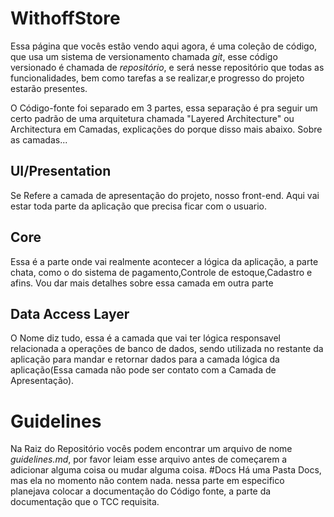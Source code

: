 # WithoffStore
Essa página que vocês estão vendo aqui agora, é uma coleção de código, que usa um sistema de versionamento chamada *git*, esse código versionado é chamada de *repositório*, e será nesse repositório que todas as funcionalidades, bem como tarefas a se realizar,e progresso do projeto estarão presentes. 

O Código-fonte foi separado em 3 partes, essa separação é pra seguir um certo padrão de uma arquitetura chamada "Layered Architecture" ou Architectura em Camadas, explicações do porque disso mais abaixo. 
Sobre as camadas...
## UI/Presentation 
Se Refere a camada de apresentação do projeto, nosso front-end. Aqui vai estar toda parte da aplicação que precisa ficar com o usuario. 
## Core
Essa é a parte onde vai realmente acontecer a lógica da aplicação, a parte chata, como o do sistema de pagamento,Controle de estoque,Cadastro e afins. 
Vou dar mais detalhes sobre essa camada em outra parte 
## Data Access Layer 
O Nome diz tudo, essa é a camada que vai ter lógica responsavel relacionada a operações de banco de dados, sendo utilizada no restante da aplicação para mandar e retornar dados para a camada lógica da aplicação(Essa camada não pode ser contato com a Camada de Apresentação).

# Guidelines
Na Raiz do Repositório vocês podem encontrar um arquivo de nome *guidelines.md*, por favor leiam esse arquivo antes de começarem a adicionar alguma coisa ou mudar alguma coisa. 
#Docs
Há uma Pasta Docs, mas ela no momento não contem nada. nessa parte em especifico planejava colocar a documentação do Código fonte, a parte da documentação que o TCC requisita.
